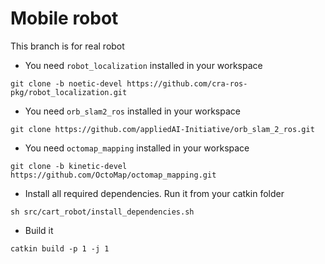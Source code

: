 # Mobile robot

This branch is for real robot

- You need `robot_localization` installed in your workspace
```
git clone -b noetic-devel https://github.com/cra-ros-pkg/robot_localization.git
```

- You need `orb_slam2_ros` installed in your workspace
```
git clone https://github.com/appliedAI-Initiative/orb_slam_2_ros.git
```

- You need `octomap_mapping` installed in your workspace
```
git clone -b kinetic-devel https://github.com/OctoMap/octomap_mapping.git
```

- Install all required dependencies. Run it from your catkin folder
```
sh src/cart_robot/install_dependencies.sh
```

- Build it
```
catkin build -p 1 -j 1
```